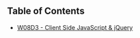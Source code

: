 ## Table of Contents

- [W08D3 - Client Side JavaScript & jQuery](https://github.com/julie-ify/web-flex-may12-2025/tree/main/w08d3)